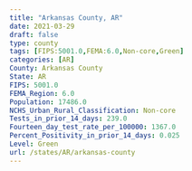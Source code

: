 ```yaml
---
title: "Arkansas County, AR"
date: 2021-03-29
draft: false
type: county
tags: [FIPS:5001.0,FEMA:6.0,Non-core,Green]
categories: [AR]
County: Arkansas County
State: AR
FIPS: 5001.0
FEMA_Region: 6.0
Population: 17486.0
NCHS_Urban_Rural_Classification: Non-core
Tests_in_prior_14_days: 239.0
Fourteen_day_test_rate_per_100000: 1367.0
Percent_Positivity_in_prior_14_days: 0.025
Level: Green
url: /states/AR/arkansas-county
---
```




